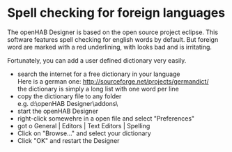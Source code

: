 # Spell checking for foreign languages
The openHAB Designer is based on the open source project eclipse.
This software features spell checking for english words by default.
But foreign word are marked with a red underlining, with looks bad and is irritating.

Fortunately, you can add a user defined dictionary very easily.

* search the internet for a free dictionary in your language  
Here is a german one: http://sourceforge.net/projects/germandict/  
the dictionary is simply a long list with one word per line
* copy the dictionary file to any folder  
e.g. d:\openHAB Designer\addons\
* start the openHAB Designer
* right-click somewehre in a open file and select "Preferences"
* got o General | Editors | Text Editors | Spelling
* Click on "Browse..." and select your dictionary
* Click "OK" and restart the Designer

